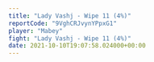 ```yaml
---
title: "Lady Vashj - Wipe 11 (4%)"
reportCode: "9VghCRJvynYPpxG1"
player: "Mabey"
fight: "Lady Vashj - Wipe 11 (4%)"
date: 2021-10-10T19:07:58.024000+00:00
---
```

